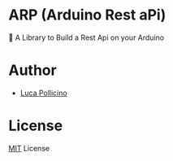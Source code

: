 # ARP (Arduino Rest aPi)

🤖 A Library to Build a Rest Api on your Arduino



# Author

* [Luca Pollicino](https://github.com/reallukee)



# License

[MIT](./LICENSE) License
